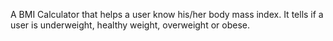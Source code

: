 A BMI Calculator that helps a user know his/her body mass index. It tells if a user is underweight, healthy weight, overweight or obese.

